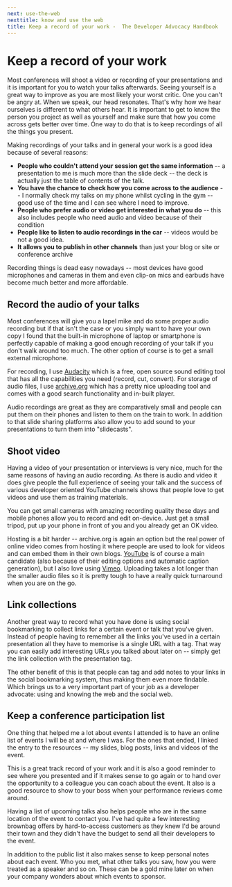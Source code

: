 ```yaml
---
next: use-the-web
nexttitle: know and use the web
title: Keep a record of your work -  The Developer Advocacy Handbook
---
```

# Keep a record of your work

Most conferences will shoot a video or recording of your presentations
and it is important for you to watch your talks afterwards. Seeing
yourself is a great way to improve as you are most likely your worst
critic. One you can't be angry at. When we speak, our head resonates.
That's why how we hear ourselves is different to what others hear. It is
important to get to know the person you project as well as yourself and
make sure that how you come across gets better over time. One way to do
that is to keep recordings of all the things you present.

Making recordings of your talks and in general your work is a good idea
because of several reasons:

* **People who couldn\'t attend your session get the same information** -- a presentation to me is much more than the slide deck -- the deck is actually just the table of contents of the talk.
* **You have the chance to check how you come across to the audience** -- I normally check my talks on my phone whilst cycling in the gym -- good use of the time and I can see where I need to improve.
* **People who prefer audio or video get interested in what you do** -- this also includes people who need audio and video because of their condition
* **People like to listen to audio recordings in the car** -- videos would be not a good idea.
* **It allows you to publish in other channels** than just your blog or site or conference archive

Recording things is dead easy nowadays -- most devices have good
microphones and cameras in them and even clip-on mics and earbuds have
become much better and more affordable.

## Record the audio of your talks

Most conferences will give you a lapel mike and do some proper audio
recording but if that isn\'t the case or you simply want to have your
own copy I found that the built-in microphone of laptop or smartphone is
perfectly capable of making a good enough recording of your talk if you
don\'t walk around too much. The other option of course is to get a
small external microphone.

For recording, I use [Audacity](http://audacity.sourceforge.net/) which
is a free, open source sound editing tool that has all the capabilities
you need (record, cut, convert). For storage of audio files, I use
[archive.org](http://www.archive.org/index.php) which has a pretty nice
uploading tool and comes with a good search functionality and in-built
player.

Audio recordings are great as they are comparatively small and people
can put them on their phones and listen to them on the train to work. In
addition to that slide sharing platforms also allow you to add sound to
your presentations to turn them into "slidecasts".

## Shoot video

Having a video of your presentation or interviews is very nice, much for
the same reasons of having an audio recording. As there is audio and
video it does give people the full experience of seeing your talk and
the success of various developer oriented YouTube channels shows that
people love to get videos and use them as training materials.

You can get small cameras with amazing recording quality these days and
mobile phones allow you to record and edit on-device. Just get a small
tripod, put up your phone in front of you and you already get an OK
video.

Hosting is a bit harder -- archive.org is again an option but the real
power of online video comes from hosting it where people are used to
look for videos and can embed them in their own blogs.
[YouTube](http://youtube.com) is of course a main candidate (also
because of their editing options and automatic caption generation), but
I also love using [Vimeo](http://vimeo.com). Uploading takes a lot
longer than the smaller audio files so it is pretty tough to have a
really quick turnaround when you are on the go.

## Link collections

Another great way to record what you have done is using social
bookmarking to collect links for a certain event or talk that you\'ve
given. Instead of people having to remember all the links you\'ve used
in a certain presentation all they have to memorise is a single URL with
a tag. That way you can easily add interesting URLs you talked about
later on -- simply get the link collection with the presentation tag.

The other benefit of this is that people can tag and add notes to your
links in the social bookmarking system, thus making them even more
findable. Which brings us to a very important part of your job as a
developer advocate: using and knowing the web and the social web.

## Keep a conference participation list

One thing that helped me a lot about events I attended is to have an
online list of events I will be at and where I was. For the ones that
ended, I linked the entry to the resources -- my slides, blog posts,
links and videos of the event.

This is a great track record of your work and it is also a good reminder
to see where you presented and if it makes sense to go again or to hand
over the opportunity to a colleague you can coach about the event. It
also is a good resource to show to your boss when your performance
reviews come around.

Having a list of upcoming talks also helps people who are in the same
location of the event to contact you. I've had quite a few interesting
brownbag offers by hard-to-access customers as they knew I'd be around
their town and they didn't have the budget to send all their developers
to the event.

In addition to the public list it also makes sense to keep personal
notes about each event. Who you met, what other talks you saw, how you
were treated as a speaker and so on. These can be a gold mine later on
when your company wonders about which events to sponsor.